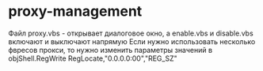 # proxy-management
Файл proxy.vbs - открывает диалоговое окно, а enable.vbs и disable.vbs включают и выключают напрямую
Если нужно использовать несколько фвресов прокси, то нужно изменить параметры значений в 
objShell.RegWrite RegLocate,"0.0.0.0:00","REG_SZ"
